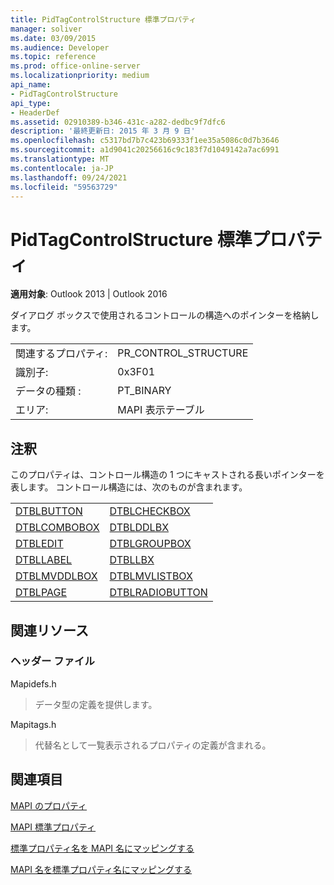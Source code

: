 ```yaml
---
title: PidTagControlStructure 標準プロパティ
manager: soliver
ms.date: 03/09/2015
ms.audience: Developer
ms.topic: reference
ms.prod: office-online-server
ms.localizationpriority: medium
api_name:
- PidTagControlStructure
api_type:
- HeaderDef
ms.assetid: 02910389-b346-431c-a282-dedbc9f7dfc6
description: '最終更新日: 2015 年 3 月 9 日'
ms.openlocfilehash: c5317bd7b7c423b69333f1ee35a5086c0d7b3646
ms.sourcegitcommit: a1d9041c20256616c9c183f7d1049142a7ac6991
ms.translationtype: MT
ms.contentlocale: ja-JP
ms.lasthandoff: 09/24/2021
ms.locfileid: "59563729"
---
```

# <a name="pidtagcontrolstructure-canonical-property"></a>PidTagControlStructure 標準プロパティ

  
  
**適用対象**: Outlook 2013 | Outlook 2016 
  
ダイアログ ボックスで使用されるコントロールの構造へのポインターを格納します。 
  
|||
|:-----|:-----|
|関連するプロパティ:  <br/> |PR_CONTROL_STRUCTURE  <br/> |
|識別子:  <br/> |0x3F01  <br/> |
|データの種類 :   <br/> |PT_BINARY  <br/> |
|エリア:  <br/> |MAPI 表示テーブル  <br/> |
   
## <a name="remarks"></a>注釈

このプロパティは、コントロール構造の 1 つにキャストされる長いポインターを表します。 コントロール構造には、次のものが含まれます。
  
|||
|:-----|:-----|
|[DTBLBUTTON](dtblbutton.md) <br/> |[DTBLCHECKBOX](dtblcheckbox.md) <br/> |
|[DTBLCOMBOBOX](dtblcombobox.md) <br/> |[DTBLDDLBX](dtblddlbx.md) <br/> |
|[DTBLEDIT](dtbledit.md) <br/> |[DTBLGROUPBOX](dtblgroupbox.md) <br/> |
|[DTBLLABEL](dtbllabel.md) <br/> |[DTBLLBX](dtbllbx.md) <br/> |
|[DTBLMVDDLBOX](dtblmvddlbox.md) <br/> |[DTBLMVLISTBOX](dtblmvlistbox.md) <br/> |
|[DTBLPAGE](dtblpage.md) <br/> |[DTBLRADIOBUTTON](dtblradiobutton.md) <br/> |
   
## <a name="related-resources"></a>関連リソース

### <a name="header-files"></a>ヘッダー ファイル

Mapidefs.h
  
> データ型の定義を提供します。
    
Mapitags.h
  
> 代替名として一覧表示されるプロパティの定義が含まれる。
    
## <a name="see-also"></a>関連項目



[MAPI のプロパティ](mapi-properties.md)
  
[MAPI 標準プロパティ](mapi-canonical-properties.md)
  
[標準プロパティ名を MAPI 名にマッピングする](mapping-canonical-property-names-to-mapi-names.md)
  
[MAPI 名を標準プロパティ名にマッピングする](mapping-mapi-names-to-canonical-property-names.md)

